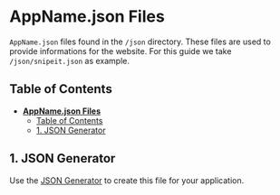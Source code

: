 # **AppName<span></span>.json Files**

 `AppName.json` files found in the `/json` directory. These files are used to provide informations for the website. For this guide we take `/json/snipeit.json` as example.

## Table of Contents

- [**AppName.json Files**](#appnamejson-files)
  - [Table of Contents](#table-of-contents)
  - [1. JSON Generator](#1-json-generator)

## 1. JSON Generator

Use the [JSON Generator](https://scaled-tech-consulting.github.io/ProxmoxVE/json-editor) to create this file for your application.

